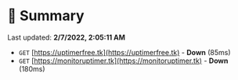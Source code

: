 # 📖 Summary
Last updated: **2/7/2022, 2:05:11 AM**

- `GET` [https://uptimerfree.tk](https://uptimerfree.tk) - **Down** (85ms)
- `GET` [https://monitoruptimer.tk](https://monitoruptimer.tk) - **Down** (180ms)

